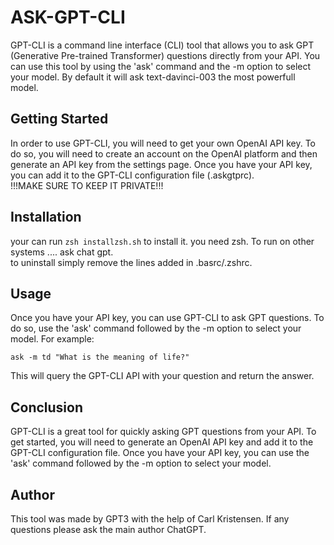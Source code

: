 # ASK-GPT-CLI

GPT-CLI is a command line interface (CLI) tool that allows you to ask GPT (Generative Pre-trained Transformer) questions directly from your API.
You can use this tool by using the 'ask' command and the -m option to select your model.
By default it will ask text-davinci-003 the most powerfull model.

## Getting Started

In order to use GPT-CLI, you will need to get your own OpenAI API key.
To do so, you will need to create an account on the OpenAI platform and then generate an API key from the settings page.
Once you have your API key, you can add it to the GPT-CLI configuration file (.askgtprc).  
!!!MAKE SURE TO KEEP IT PRIVATE!!!
## Installation
your can run `zsh installzsh.sh` to install it.
you need zsh. To run on other systems .... ask chat gpt.  
to uninstall simply remove the lines added in .basrc/.zshrc.  

## Usage

Once you have your API key, you can use GPT-CLI to ask GPT questions.
To do so, use the 'ask' command followed by the -m option to select your model. For example:

`ask -m td "What is the meaning of life?"`

This will query the GPT-CLI API with your question and return the answer.

## Conclusion

GPT-CLI is a great tool for quickly asking GPT questions from your API. 
To get started, you will need to generate an OpenAI API key and add it to the GPT-CLI configuration file. 
Once you have your API key, you can use the 'ask' command followed by the -m option to select your model.

## Author 
This tool was made by GPT3 with the help of Carl Kristensen.
If any questions please ask the main author ChatGPT.  

